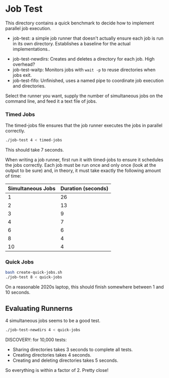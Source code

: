 # Job Test

This directory contains a quick benchmark to decide how
to implement parallel job execution.

* job-test: a simple job runner that doesn't actually ensure each job is
  run in its own directory. Establishes a baseline for the actual implementations..
- job-test-newdirs: Creates and deletes a directory for each job. High overhead?
- job-test-waitp: Monitors jobs with `wait -p` to reuse directories when jobs exit.
- job-test-fifo: Unfinished, uses a named pipe to coordinate job execution and directories.

Select the runner you want, supply the number of simultaneous jobs on the command
line, and feed it a text file of jobs.

### Timed Jobs

The timed-jobs file ensures that the job runner executes the jobs
in parallel correctly.

```bash
./job-test 4 < timed-jobs
```

This should take 7 seconds.

When writing a job runner, first run it with timed-jobs to
ensure it schedules the jobs correctly. Each job must be run once
and only once (look at the output to be sure) and, in theory, it
must take exactly the following amount of time:

| Simultaneous Jobs | Duration (seconds) |
|-------------------|----------|
| 1                 | 26 |
| 2                 | 13 |
| 3                 | 9 |
| 4                 | 7 |
| 6                 | 6 |
| 8                 | 4 |
| 10                | 4 |

### Quick Jobs

```bash
bash create-quick-jobs.sh
./job-test 8 < quick-jobs
```

On a reasonable 2020s laptop, this should finish somewhere between 1
and 10 seconds.

## Evaluating Runnerns

4 simultaneous jobs seems to be a good test.

```bash
./job-test-newdirs 4 < quick-jobs
```

DISCOVERY: for 10,000 tests:

- Sharing directories takes 3 seconds to complete all tests.
- Creating directories takes 4 seconds.
- Creating and deleting directories takes 5 seconds.

So everything is within a factor of 2. Pretty close!
